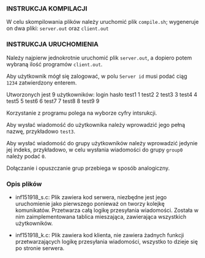### INSTRUKCJA KOMPILACJI
W celu skompilowania plików należy uruchomić plik `compile.sh`; wygeneruje on dwa pliki: `server.out` oraz `client.out`

### INSTRUKCJA URUCHOMIENIA
Należy najpierw jednokrotnie uruchomić plik `server.out`, a dopiero potem wybraną ilość programów `client.out`.

Aby użytkownik mógł się zalogować, w polu `Server id` musi podać ciąg `1234` zatwierdzony enterem.

Utworzonych jest 9 użytkowników:
login	hasło
test1	1
test2	2
test3	3
test4	4
test5	5
test6	6
test7	7
test8	8
test9	9

Korzystanie z programu polega na wyborze cyfry intsrukcji.

Aby wysłać wiadomość do użytkownika należy wprowadzić jego pełną nazwę, przykładowo `test3`.

Aby wysłać wiadomość do grupy użytkowników należy wprowadzić jedynie jej indeks, przykładowo, w celu wysłania wiadomości do grupy `group0` należy podać `0`. 

Dołączanie i opuszczanie grup przebiega w sposób analogiczny.


### Opis plików

* inf151918_s.c:
Plik zawiera kod serwera, niezbędne jest jego uruchomienie jako pierwszego ponieważ on tworzy kolejkę komunikatów. Przetwarza całą logikę przesyłania wiadomości. Została w nim zaimplementowana tablica mieszająca, zawierająca wszystkich użytkowników.

* inf151918_k.c:
Plik zawiera kod klienta, nie zawiera żadnych funkcji przetwarzających logikę przesyłania wiadomości, wszystko to dzieje się po stronie serwera.  


